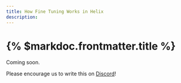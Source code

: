 ```yaml
---
title: How Fine Tuning Works in Helix
description:
---
```


# {% $markdoc.frontmatter.title %}

Coming soon.

Please encourage us to write this on [Discord](https://discord.gg/VJftd844GE)!